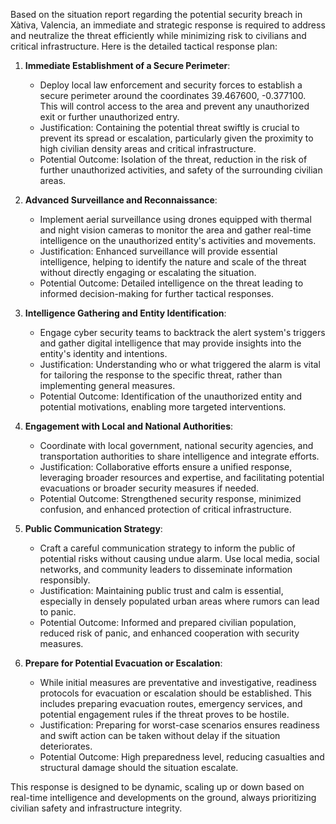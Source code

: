 Based on the situation report regarding the potential security breach in Xàtiva, Valencia, an immediate and strategic response is required to address and neutralize the threat efficiently while minimizing risk to civilians and critical infrastructure. Here is the detailed tactical response plan:

1. **Immediate Establishment of a Secure Perimeter**: 
   - Deploy local law enforcement and security forces to establish a secure perimeter around the coordinates 39.467600, -0.377100. This will control access to the area and prevent any unauthorized exit or further unauthorized entry.
   - Justification: Containing the potential threat swiftly is crucial to prevent its spread or escalation, particularly given the proximity to high civilian density areas and critical infrastructure.
   - Potential Outcome: Isolation of the threat, reduction in the risk of further unauthorized activities, and safety of the surrounding civilian areas.

2. **Advanced Surveillance and Reconnaissance**:
   - Implement aerial surveillance using drones equipped with thermal and night vision cameras to monitor the area and gather real-time intelligence on the unauthorized entity's activities and movements.
   - Justification: Enhanced surveillance will provide essential intelligence, helping to identify the nature and scale of the threat without directly engaging or escalating the situation.
   - Potential Outcome: Detailed intelligence on the threat leading to informed decision-making for further tactical responses.

3. **Intelligence Gathering and Entity Identification**:
   - Engage cyber security teams to backtrack the alert system's triggers and gather digital intelligence that may provide insights into the entity's identity and intentions.
   - Justification: Understanding who or what triggered the alarm is vital for tailoring the response to the specific threat, rather than implementing general measures.
   - Potential Outcome: Identification of the unauthorized entity and potential motivations, enabling more targeted interventions.

4. **Engagement with Local and National Authorities**:
   - Coordinate with local government, national security agencies, and transportation authorities to share intelligence and integrate efforts.
   - Justification: Collaborative efforts ensure a unified response, leveraging broader resources and expertise, and facilitating potential evacuations or broader security measures if needed.
   - Potential Outcome: Strengthened security response, minimized confusion, and enhanced protection of critical infrastructure.

5. **Public Communication Strategy**:
   - Craft a careful communication strategy to inform the public of potential risks without causing undue alarm. Use local media, social networks, and community leaders to disseminate information responsibly.
   - Justification: Maintaining public trust and calm is essential, especially in densely populated urban areas where rumors can lead to panic.
   - Potential Outcome: Informed and prepared civilian population, reduced risk of panic, and enhanced cooperation with security measures.

6. **Prepare for Potential Evacuation or Escalation**:
   - While initial measures are preventative and investigative, readiness protocols for evacuation or escalation should be established. This includes preparing evacuation routes, emergency services, and potential engagement rules if the threat proves to be hostile.
   - Justification: Preparing for worst-case scenarios ensures readiness and swift action can be taken without delay if the situation deteriorates.
   - Potential Outcome: High preparedness level, reducing casualties and structural damage should the situation escalate.

This response is designed to be dynamic, scaling up or down based on real-time intelligence and developments on the ground, always prioritizing civilian safety and infrastructure integrity.